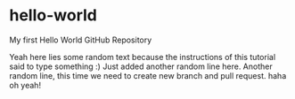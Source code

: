 # hello-world
My first Hello World GitHub Repository

Yeah here lies some random text because the instructions of this tutorial said to type something :)
Just added another random line here.
Another random line, this time we need to create new branch and pull request.
haha oh yeah!
